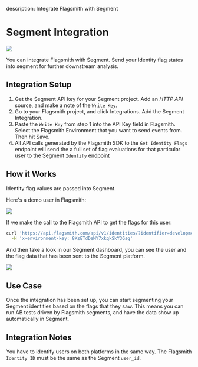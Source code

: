 description: Integrate Flagsmith with Segment

# Segment Integration

<img src="/images/integrations/segment/segment-logo.svg"/>

You can integrate Flagsmith with Segment. Send your Identity flag states into segment for further downstream analysis.

## Integration Setup

1. Get the Segment API key for your Segment project. Add an *HTTP API* source, and make a note of the `Write Key`.
2. Go to your Flagsmith project, and click Integrations. Add the Segment Integration.
3. Paste the `Write Key` from step 1 into the API Key field in Flagsmith. Select the Flagsmith Environment that you want to send events from. Then hit Save.
4. All API calls generated by the Flagsmith SDK to the `Get Identity Flags` endpoint will send the a full set of flag evaluations for that particular user to the Segment [`Identify` endpoint](https://segment.com/docs/connections/spec/identify/)

## How it Works

Identity flag values are passed into Segment.

Here's a demo user in Flagsmith:

<img src="/images/integrations/segment/segment-integration-2.png"/>

If we make the call to the Flagsmith API to get the flags for this user:

```bash
curl 'https://api.flagsmith.com/api/v1/identities/?identifier=development_user_123456' \
  -H 'x-environment-key: 8KzETdDeMY7xkqkSkY3Gsg'
```

And then take a look in our Segment dashboard, you can see the user and the flag data that has been sent to the Segment platform.

<img src="/images/integrations/segment/segment-integration-1.png"/>

## Use Case

Once the integration has been set up, you can start segmenting your Segment identities based on the flags that they saw. This means you can run AB tests driven by Flagsmith segments, and have the data show up automatically in Segment.

## Integration Notes

You have to identify users on both platforms in the same way. The Flagsmith `Identity ID` must be the same as the Segment `user_id`.
